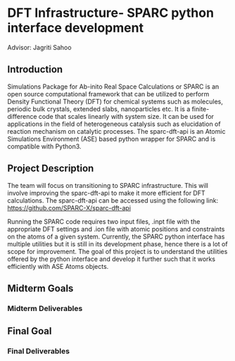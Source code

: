 # DFT Infrastructure- SPARC python interface development
Advisor: Jagriti Sahoo

## Introduction 

Simulations Package for Ab-inito Real Space Calculations or SPARC is an open source computational framework that can be utilized to perform Density Functional Theory (DFT) for chemical systems such as molecules, periodic bulk crystals, extended slabs, nanoparticles etc. It is a finite-difference code that scales linearly with system size. It can be used for applications in the field of heterogeneous catalysis such as elucidation of reaction mechanism on catalytic processes. The sparc-dft-api is an Atomic Simulations Environment (ASE) based python wrapper for SPARC and is compatible with Python3. 

## Project Description

The team will focus on transitioning to SPARC infrastructure. This will involve improving the sparc-dft-api to make it more efficient for DFT calculations. The sparc-dft-api can be accessed using the following link:
https://github.com/SPARC-X/sparc-dft-api

Running the SPARC code requires two input files, .inpt file with the appropriate DFT settings and .ion file with atomic positions and constraints on the atoms of a given system. Currently, the SPARC python interface has multiple utilities but it is still in its development phase, hence there is a lot of scope for improvement. The goal of this project is to understand the utilities offered by the python interface and develop it further such that it works efficiently with ASE Atoms objects. 

## Midterm Goals


### Midterm Deliverables

## Final Goal

### Final Deliverables

